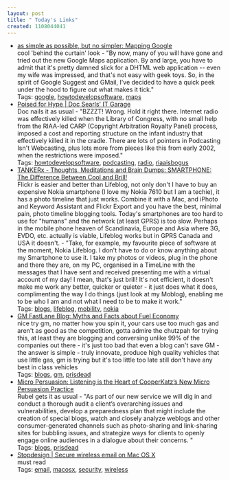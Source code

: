 ```yaml
---
layout: post
title: " Today's Links"
created: 1108044041
---
```


<ul class="jotsBookmarks">

<li><a href="http://jgwebber.blogspot.com/2005/02/mapping-google.html"><span class="jotsBookmarkTitle">as simple as possible, but no simpler: Mapping Google</span></a>
<br><span class="jotsBookmarkDescription">cool 'behind the curtain' look - &quot;By now, many of you will have gone and tried out the new Google Maps application. By and large, you have to admit that it's pretty damned slick for a DHTML web application -- even my wife was impressed, and that's not easy with geek toys. So, in the spirit of Google Suggest and GMail, I've decided to have a quick peek under the hood to figure out what makes it tick.&quot;</span>
<br><span class="jotsBookmarkTags">Tags: <a href="http://www.jots.com/users/roland/google">google</a>, <a href="http://www.jots.com/users/roland/howtodevelopsoftware">howtodevelopsoftware</a>, <a href="http://www.jots.com/users/roland/maps">maps</a></span>
</li>

<li><a href="http://garage.docsearls.com/node/view/536"><span class="jotsBookmarkTitle">Poised for Hype | Doc Searls&#39; IT Garage</span></a>
<br><span class="jotsBookmarkDescription">Doc nails it as usual - &quot;BZZZT! Wrong. Hold it right there. Internet radio was effectively killed when the Library of Congress, with no small help from the RIAA-led CARP (Copyright Arbitration Royalty Panel) process, imposed a cost and reporting structure on the infant industry that effectively killed it in the cradle. There are lots of pointers in Podcasting Isn't Webcasting, plus lots more from pieces like this from early 2002, when the restrictions were imposed.&quot;</span>
<br><span class="jotsBookmarkTags">Tags: <a href="http://www.jots.com/users/roland/howtodevelopsoftware">howtodevelopsoftware</a>, <a href="http://www.jots.com/users/roland/podcasting">podcasting</a>, <a href="http://www.jots.com/users/roland/radio">radio</a>, <a href="http://www.jots.com/users/roland/riaaisbogus">riaaisbogus</a></span>
</li>

<li><a href="http://twyn-y-berllan.com/blog/2005/01/smartphone-difference-between-cool-and.html"><span class="jotsBookmarkTitle">TANKERx - Thoughts, Meditations and Brain Dumps: SMARTPHONE: The Difference Between Cool and Brill!</span></a>
<br><span class="jotsBookmarkDescription">Flickr is easier and better than Lifeblog, not only don't I have to buy an expensive Nokia smartphone (I love my Nokia 7610 but I am a techie), it has a photo timeline that just works. Combine it with a Mac, and iPhoto and Keyword Assistant and Flickr Export and you have the best, minimal pain, photo timeline blogging tools. Today's smartphones are too hard to use for &quot;humans&quot; and the network (at least GPRS) is too slow. Perhaps in the  mobile phone heaven of Scandinavia, Europe and Asia where 3G, EVDO, etc. actually is viable, Lifeblog works but in GPRS Canada and USA it doesn't. -  &quot;Take, for example, my favourite piece of software at the moment, Nokia Lifeblog. I don't have to do or know anything about my Smartphone to use it. I take my photos or videos, plug in the phone and there they are, on my PC, organised in a TimeLine with the messages that I have sent and received presenting me with a virtual account of my day! I mean, that's just brill! It's not efficient, it doesn't make me work any better, quicker or quieter - it just does what it does, complimenting the way I do things (just look at my Moblog), enabling me to be who I am and not what I need to be to make it work.&quot;</span>
<br><span class="jotsBookmarkTags">Tags: <a href="http://www.jots.com/users/roland/blogs">blogs</a>, <a href="http://www.jots.com/users/roland/lifeblog">lifeblog</a>, <a href="http://www.jots.com/users/roland/mobility">mobility</a>, <a href="http://www.jots.com/users/roland/nokia">nokia</a></span>
</li>

<li><a href="http://fastlane.gmblogs.com/archives/2005/01/myths_and_facts_1.html#more"><span class="jotsBookmarkTitle">GM FastLane Blog: Myths and Facts about Fuel Economy</span></a>
<br><span class="jotsBookmarkDescription">nice try gm, no matter how you spin it, your cars use too much gas and aren't as good as the competition, gotta admire the chutzpah for trying this, at least they are blogging and conversing unlike 99% of the companies out there - it's just too bad that even a blog can't save GM - the answer is simple - truly innovate, produce high quality vehicles that use little gas, gm is trying but it's too little too late still don't have any best in class vehicles</span>
<br><span class="jotsBookmarkTags">Tags: <a href="http://www.jots.com/users/roland/blogs">blogs</a>, <a href="http://www.jots.com/users/roland/gm">gm</a>, <a href="http://www.jots.com/users/roland/prisdead">prisdead</a></span>
</li>

<li><a href="http://www.micropersuasion.com/2005/02/listening_is_at.html"><span class="jotsBookmarkTitle">Micro Persuasion: Listening is the Heart of CooperKatz’s New Micro Persuasion Practice</span></a>
<br><span class="jotsBookmarkDescription">Rubel gets it as usual - &quot;As part of our new service we will dig in and conduct a thorough audit a client’s overarching issues and vulnerabilities, develop a preparedness plan that might include the creation of special blogs, watch and closely analyze weblogs and other consumer-generated channels such as photo-sharing and link-sharing sites for bubbling issues, and strategize ways for clients to openly engage online audiences in a dialogue about their concerns. &quot;</span>
<br><span class="jotsBookmarkTags">Tags: <a href="http://www.jots.com/users/roland/blogs">blogs</a>, <a href="http://www.jots.com/users/roland/prisdead">prisdead</a></span>
</li>

<li><a href="http://www.stopdesign.com/log/2005/02/07/secure-email.html"><span class="jotsBookmarkTitle">Stopdesign | Secure wireless email on Mac OS X</span></a>
<br><span class="jotsBookmarkDescription">must read</span>
<br><span class="jotsBookmarkTags">Tags: <a href="http://www.jots.com/users/roland/email">email</a>, <a href="http://www.jots.com/users/roland/macosx">macosx</a>, <a href="http://www.jots.com/users/roland/security">security</a>, <a href="http://www.jots.com/users/roland/wireless">wireless</a></span>
</li>

</ul>


